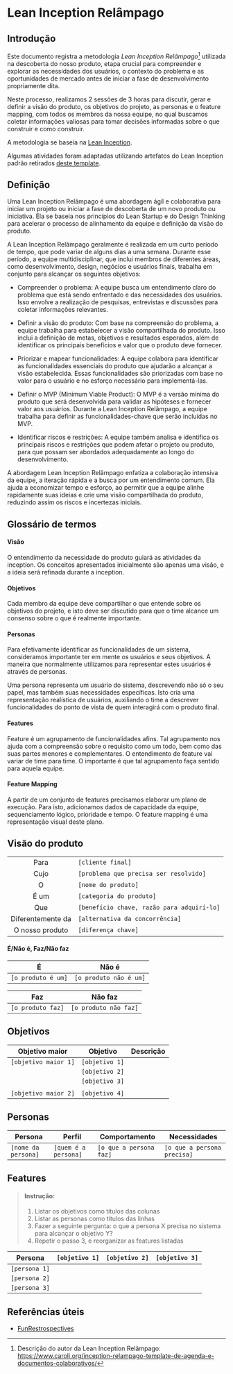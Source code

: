 # Lean Inception Relâmpago

## Introdução

Este documento registra a metodologia _Lean Inception Relâmpago_[^1] utilizada na descoberta do nosso produto, etapa crucial para compreender e explorar as necessidades dos usuários, o contexto do problema e as oportunidades de mercado antes de iniciar a fase de desenvolvimento propriamente dita. 

Neste processo, realizamos 2 sessões de 3 horas para discutir, gerar e definir a visão do produto, os objetivos do projeto, as personas e o feature mapping, com todos os membros da nossa equipe, no qual buscamos coletar informações valiosas para tomar decisões informadas sobre o que construir e como construir.

A metodologia se baseia na [Lean Inception](https://www.caroli.org/lean-inception/).

Algumas atividades foram adaptadas utilizando artefatos do Lean Inception padrão retirados [deste template](https://miro.com/miroverse/lean-inception-workshop/).

[^1]: Descrição do autor da Lean Inception Relâmpago: https://www.caroli.org/inception-relampago-template-de-agenda-e-documentos-colaborativos/


## Definição

Uma Lean Inception Relâmpago é uma abordagem ágil e colaborativa para iniciar um projeto ou iniciar a fase de descoberta de um novo produto ou iniciativa. Ela se baseia nos princípios do Lean Startup e do Design Thinking para acelerar o processo de alinhamento da equipe e definição da visão do produto.

A Lean Inception Relâmpago geralmente é realizada em um curto período de tempo, que pode variar de alguns dias a uma semana. Durante esse período, a equipe multidisciplinar, que inclui membros de diferentes áreas, como desenvolvimento, design, negócios e usuários finais, trabalha em conjunto para alcançar os seguintes objetivos:

- Compreender o problema: A equipe busca um entendimento claro do problema que está sendo enfrentado e das necessidades dos usuários. Isso envolve a realização de pesquisas, entrevistas e discussões para coletar informações relevantes.

- Definir a visão do produto: Com base na compreensão do problema, a equipe trabalha para estabelecer a visão compartilhada do produto. Isso inclui a definição de metas, objetivos e resultados esperados, além de identificar os principais benefícios e valor que o produto deve fornecer.

- Priorizar e mapear funcionalidades: A equipe colabora para identificar as funcionalidades essenciais do produto que ajudarão a alcançar a visão estabelecida. Essas funcionalidades são priorizadas com base no valor para o usuário e no esforço necessário para implementá-las.

- Definir o MVP (Minimum Viable Product): O MVP é a versão mínima do produto que será desenvolvida para validar as hipóteses e fornecer valor aos usuários. Durante a Lean Inception Relâmpago, a equipe trabalha para definir as funcionalidades-chave que serão incluídas no MVP.

- Identificar riscos e restrições: A equipe também analisa e identifica os principais riscos e restrições que podem afetar o projeto ou produto, para que possam ser abordados adequadamente ao longo do desenvolvimento.

A abordagem Lean Inception Relâmpago enfatiza a colaboração intensiva da equipe, a iteração rápida e a busca por um entendimento comum. Ela ajuda a economizar tempo e esforço, ao permitir que a equipe alinhe rapidamente suas ideias e crie uma visão compartilhada do produto, reduzindo assim os riscos e incertezas iniciais.


## Glossário de termos

#### Visão

O entendimento da necessidade do produto guiará as atividades da inception. Os conceitos apresentados inicialmente são apenas uma visão, e a ideia será refinada durante a inception.

#### Objetivos

Cada membro da equipe deve compartilhar o que entende sobre os objetivos do projeto, e isto deve ser discutido para que o time alcance um consenso sobre o que é realmente importante.

#### Personas

Para efetivamente identificar as funcionalidades de um sistema, consideramos importante ter em mente os usuários e seus objetivos. A maneira que normalmente utilizamos para representar estes usuários é através de personas.

Uma persona representa um usuário do sistema, descrevendo não só o seu papel, mas também suas necessidades específicas. Isto cria uma representação realística de usuários, auxiliando o time a descrever funcionalidades do ponto de vista de quem interagirá com o produto final.

#### Features

Feature é um agrupamento de funcionalidades afins. Tal agrupamento nos ajuda com a compreensão sobre o requisito como um todo, bem como das suas partes menores e complementares. O entendimento de feature vai variar de time para time. O importante é que tal agrupamento faça sentido para aquela equipe.

#### Feature Mapping

A partir de um conjunto de features precisamos elaborar um plano de execução. Para isto, adicionamos dados de capacidade da equipe, sequenciamento lógico, prioridade e tempo. O feature mapping é uma representação visual deste plano.


## Visão do produto

|                   |                                            |
| :---------------: | ------------------------------------------ |
|       Para        | `[cliente final]`                          |
|       Cujo        | `[problema que precisa ser resolvido]`     |
|         O         | `[nome do produto]`                        |
|       É um        | `[categoria do produto]`                   |
|        Que        | `[benefício chave, razão para adquirí-lo]` |
| Diferentemente da | `[alternativa da concorrência]`            |
|  O nosso produto  | `[diferença chave]`                        |

#### É/Não é, Faz/Não faz

| É                  | Não é                  |
| ------------------ | ---------------------- |
| `[o produto é um]` | `[o produto não é um]` |

| Faz               | Não faz               |
| ----------------- | --------------------- |
| `[o produto faz]` | `[o produto não faz]` |


## Objetivos

| Objetivo maior       | Objetivo       | Descrição |
| -------------------- | -------------- | --------- |
| `[objetivo maior 1]` | `[objetivo 1]` |           |
|                      | `[objetivo 2]` |           |
|                      | `[objetivo 3]` |           |
|                      |                |           |
| `[objetivo maior 2]` | `[objetivo 4]` |           |

## Personas

| Persona             | Perfil               | Comportamento           | Necessidades                |
| ------------------- | -------------------- | ----------------------- | --------------------------- |
| `[nome da persona]` | `[quem é a persona]` | `[o que a persona faz]` | `[o que a persona precisa]` |

## Features

> #### Instrução:
>
> 1. Listar os objetivos como títulos das colunas
> 2. Listar as personas como títulos das linhas
> 3. Fazer a seguinte pergunta: o que a persona X precisa no sistema para alcançar o objetivo Y?
> 4. Repetir o passo 3, e reorganizar as features listadas

| Persona       | `[objetivo 1]` | `[objetivo 2]` | `[objetivo 3]` |
| ------------- | -------------- | -------------- | -------------- |
| `[persona 1]` |                |                |                |
| `[persona 2]` |                |                |                |
| `[persona 3]` |                |                |                |                                                                       |                                                                          |                                                                          |

## Referências úteis

- [FunRestrospectives](https://www.funretrospectives.com/)
